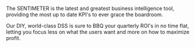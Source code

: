 The SENTIMETER is the latest and greatest business intelligence tool, providing the most up to date KPI's to ever grace the boardroom.

Our DIY, world-class DSS is sure to BBQ your quarterly ROI's in no time flat, letting you focus less on what the users want and more on how to maximize profit.